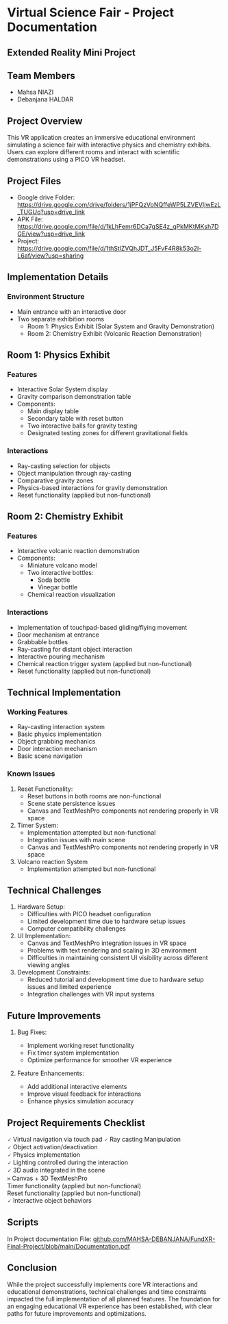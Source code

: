 # Virtual Science Fair - Project Documentation
## Extended Reality Mini Project

## Team Members
- Mahsa NIAZI
- Debanjana HALDAR

## Project Overview
This VR application creates an immersive educational environment simulating a science fair with interactive physics and chemistry exhibits. Users can explore different rooms and interact with scientific demonstrations using a PICO VR headset.

## Project Files
- Google drive Folder: https://drive.google.com/drive/folders/1jPFQzVoNQffeWP5LZVEVIjwEzL_TUGUo?usp=drive_link
- APK File: https://drive.google.com/file/d/1kLhFemr6DCa7gSE4z_qPkMKtMKsh7DGE/view?usp=drive_link
- Project: https://drive.google.com/file/d/1thStlZVQhJDT_J5FvF4R8k53o2l-L6af/view?usp=sharing

## Implementation Details

### Environment Structure
- Main entrance with an interactive door
- Two separate exhibition rooms
  - Room 1: Physics Exhibit (Solar System and Gravity Demonstration)
  - Room 2: Chemistry Exhibit (Volcanic Reaction Demonstration)

## Room 1: Physics Exhibit
### Features
- Interactive Solar System display
- Gravity comparison demonstration table
- Components:
    - Main display table
    - Secondary table with reset button
    - Two interactive balls for gravity testing
    - Designated testing zones for different gravitational fields
### Interactions
- Ray-casting selection for objects
- Object manipulation through ray-casting
- Comparative gravity zones
- Physics-based interactions for gravity demonstration
- Reset functionality (applied but non-functional)

## Room 2: Chemistry Exhibit
### Features
- Interactive volcanic reaction demonstration
- Components:
    - Miniature volcano model
    - Two interactive bottles:
        - Soda bottle
        - Vinegar bottle
    - Chemical reaction visualization
### Interactions
- Implementation of touchpad-based gliding/flying movement
- Door mechanism at entrance
- Grabbable bottles
- Ray-casting for distant object interaction
- Interactive pouring mechanism
- Chemical reaction trigger system (applied but non-functional)
- Reset functionality (applied but non-functional)

## Technical Implementation
### Working Features
- Ray-casting interaction system
- Basic physics implementation
- Object grabbing mechanics
- Door interaction mechanism
- Basic scene navigation

### Known Issues
1. Reset Functionality:
    - Reset buttons in both rooms are non-functional
    - Scene state persistence issues
    - Canvas and TextMeshPro components not rendering properly in VR space
2. Timer System:
    - Implementation attempted but non-functional
    - Integration issues with main scene
    - Canvas and TextMeshPro components not rendering properly in VR space
3. Volcano reaction System
    - Implementation attempted but non-functional

## Technical Challenges
1. Hardware Setup:
    - Difficulties with PICO headset configuration
    - Limited development time due to hardware setup issues
    - Computer compatibility challenges
2. UI Implementation:
    - Canvas and TextMeshPro integration issues in VR space
    - Problems with text rendering and scaling in 3D environment
    - Difficulties in maintaining consistent UI visibility across different viewing angles
3. Development Constraints:
    - Reduced tutorial and development time due to hardware setup issues and limited experience
    - Integration challenges with VR input systems

## Future Improvements
1. Bug Fixes:
   - Implement working reset functionality
   - Fix timer system implementation
   - Optimize performance for smoother VR experience

2. Feature Enhancements:
   - Add additional interactive elements
   - Improve visual feedback for interactions
   - Enhance physics simulation accuracy

## Project Requirements Checklist
  🗸 Virtual navigation via touch pad 
  🗸 Ray casting Manipulation   
  🗸 Object activation/deactivation  
  🗸 Physics implementation  
  🗸 Lighting controlled during the interaction  
  🗸 3D audio integrated in the scene  
  𐄂 Canvas + 3D TextMeshPro  
      Timer functionality (applied but non-functional)  
      Reset functionality (applied but non-functional)  
  🗸 Interactive object behaviors  

## Scripts 
In Project documentation File: [github.com/MAHSA-DEBANJANA/FundXR-Final-Project/blob/main/Documentation.pdf](https://github.com/MAHSA-DEBANJANA/FundXR-Final-Project/blob/main/Documentation.pdf)

## Conclusion
While the project successfully implements core VR interactions and educational demonstrations, technical challenges and time constraints impacted the full implementation of all planned features. The foundation for an engaging educational VR experience has been established, with clear paths for future improvements and optimizations.
